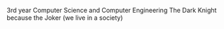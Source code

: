 3rd year
Computer Science and Computer Engineering
The Dark Knight because the Joker (we live in a society)
